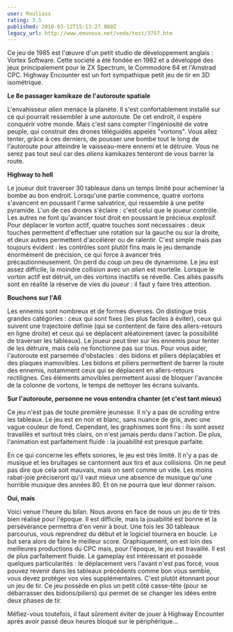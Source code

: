 ```yaml
---
user: Rouliass
rating: 3.5
published: 2010-03-12T15:13:27.000Z
legacy_url: http://www.emunova.net/veda/test/3757.htm
---
```

Ce jeu de 1985 est l'œuvre d'un petit studio de développement anglais : Vortex Software. Cette société a été fondée en 1982 et a développé des jeux principalement pour le ZX Spectrum, le Commodore 64 et l'Amstrad CPC. Highway Encounter est un fort sympathique petit jeu de tir en 3D isométrique.  

  

**Le 8e passager kamikaze de l'autoroute spatiale**  

  

L'envahisseur _alien_ menace la planète. Il s'est confortablement installé sur ce qui pourrait ressembler à une autoroute. De cet endroit, il espère conquérir votre monde. Mais c'est sans compter l'ingéniosité de votre peuple, qui construit des drones téléguidés appelés "vortons". Vous allez tenter, grâce à ces derniers, de pousser une bombe tout le long de l'autoroute pour atteindre le vaisseau-mère ennemi et le détruire. Vous ne serez pas tout seul car des _aliens_ kamikazes tenteront de vous barrer la route.  

  

**Highway to hell**  

  

Le joueur doit traverser 30 tableaux dans un temps limité pour acheminer la bombe au bon endroit. Lorsqu'une partie commence, quatre vortons s'avancent en poussant l'arme salvatrice, qui ressemble à une petite pyramide. L'un de ces drones s'éclaire : c'est celui que le joueur contrôle. Les autres ne font qu'avancer tout droit en poussant le précieux explosif. Pour déplacer le vorton actif, quatre touches sont nécessaires : deux touches permettent d'effectuer une rotation sur la gauche ou sur la droite, et deux autres permettent d'accélérer ou de ralentir. C'est simple mais pas toujours évident : les contrôles sont plutôt fins mais le jeu demande énormément de précision, ce qui force à avancer très précautionneusement. On perd du coup un peu de dynamisme. Le jeu est assez difficile, la moindre collision avec un _alien_ est mortelle. Lorsque le vorton actif est détruit, un des vortons inactifs se réveille. Ces alliés passifs sont en réalité la réserve de vies du joueur : il faut y faire très attention.  

  

**Bouchons sur l'A6**  

  

Les ennemis sont nombreux et de formes diverses. On distingue trois grandes catégories : ceux qui sont fixes (les plus faciles à éviter), ceux qui suivent une trajectoire définie (qui se contentent de faire des allers-retours en ligne droite) et ceux qui se déplacent aléatoirement (avec la possibilité de traverser les tableaux). Le joueur peut tirer sur les ennemis pour tenter de les détruire, mais cela ne fonctionne pas sur tous. Pour vous aider, l'autoroute est parsemée d'obstacles : des bidons et piliers déplaçables et des plaques inamovibles. Les bidons et piliers permettent de barrer la route des ennemis, notamment ceux qui se déplacent en allers-retours rectilignes. Ces éléments amovibles permettent aussi de bloquer l'avancée de la colonne de vortons, le temps de nettoyer les écrans suivants.  

  

**Sur l'autoroute, personne ne vous entendra chanter (et c'est tant mieux)**  

  

Ce jeu n'est pas de toute première jeunesse. Il n'y a pas de _scrolling_ entre les tableaux. Le jeu est en noir et blanc, sans nuance de gris, avec une vague couleur de fond. Cependant, les graphismes sont fins : ils sont assez travaillés et surtout très clairs, on n'est jamais perdu dans l'action. De plus, l'animation est parfaitement fluide : la jouabilité est presque parfaite.  

En ce qui concerne les effets sonores, le jeu est très limité. Il n'y a pas de musique et les bruitages se cantonnent aux tirs et aux collisions. On ne peut pas dire que cela soit mauvais, mais on sent comme un vide. Les moins rabat-joie préciseront qu'il vaut mieux une absence de musique qu'une horrible musique des années 80\. Et on ne pourra que leur donner raison.  

  

**Oui, mais**  

  

Voici venue l'heure du bilan. Nous avons en face de nous un jeu de tir très bien réalisé pour l'époque. Il est difficile, mais la jouabilité est bonne et la persévérance permettra d'en venir à bout. Une fois les 30 tableaux parcourus, vous reprendrez du début et le logiciel tournera en boucle. Le but sera alors de faire le meilleur score. Graphiquement, on est loin des meilleures productions du CPC mais, pour l'époque, le jeu est travaillé. Il est de plus parfaitement fluide. Le gameplay est intéressant et possède quelques particularités : le déplacement vers l'avant n'est pas forcé, vous pouvez revenir dans les tableaux précédents comme bon vous semble, vous devez protéger vos vies supplémentaires. C'est plutôt étonnant pour un jeu de tir. Ce jeu possède en plus un petit côté casse-tête (pour se débarrasser des bidons/piliers) qui permet de se changer les idées entre deux phases de tir.  

Méfiez-vous toutefois, il faut sûrement éviter de jouer à Highway Encounter après avoir passé deux heures bloqué sur le périphérique...